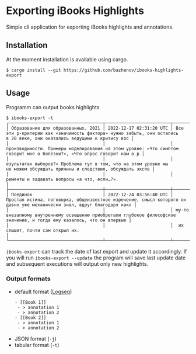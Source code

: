 # Exporting iBooks Highlights

Simple cli application for exporting iBooks highlights and annotations.

## Installation

At the moment installation is available using cargo.

```
$ cargo install --git https://github.com/bazhenov/ibooks-highlights-export
```

## Usage

Programm can output books highlights
```
$ ibooks-export -t
╭────────────────────────────────────┬─────────────────────────┬────────────────────────────────────────────────────────────────────────────────────────────────────────────────────────╮
│ Образование для образованных. 2021 │ 2022-12-17 02:31:20 UTC │ Все эти p-критерии как «значимость фактора» нужно забыть, они остались в 20 веке, они оказались ведущими к кризису вос │
│                                    │                         │ производимости. Примеры моделирования на этом уровне: «Что симптом говорит мне о болезни?», «Что опрос говорит нам о р │
│                                    │                         │ езультатах выборов?» Проблема тут в том, что на этом уровне мы не можем обсуждать причины и следствия, обсуждать экспе │
│                                    │                         │ рименты и задавать вопросы «а что, если…?».                                                                            │
├────────────────────────────────────┼─────────────────────────┼────────────────────────────────────────────────────────────────────────────────────────────────────────────────────────┤
│ Поединок                           │ 2022-12-24 03:56:40 UTC │ Простая истина, поговорка, общеизвестное изречение, смысл которого он давно уже механически знал, вдруг благодаря како │
│                                    │                         │ му-то внезапному внутреннему освещению приобретали глубокое философское значение, и тогда ему казалось, что он впервые │
│                                    │                         │  их слышит, почти сам открыл их.                                                                                       │
╰────────────────────────────────────┴─────────────────────────┴────────────────────────────────────────────────────────────────────────────────────────────────────────────────────────╯
```

`ibooks-export` can track the date of last export and update it accordingly. If you will run `ibooks-export --update`
the program will save last update date and subsequent executions will output only new highlights.

### Output formats

 * default format ([Logseq](https://github.com/logseq/logseq))
   ```
   - [[Book 1]]
    - > annotation 1
    - > annotation 2
   - [[Book 2]]
    - > annotation 1
    - > annotation 2
   ```
 * JSON format (`-j`)
 * tabular format (`-t`)
 